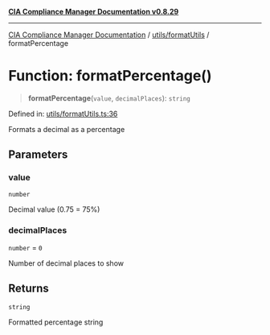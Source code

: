 [**CIA Compliance Manager Documentation v0.8.29**](../../../README.md)

***

[CIA Compliance Manager Documentation](../../../modules.md) / [utils/formatUtils](../README.md) / formatPercentage

# Function: formatPercentage()

> **formatPercentage**(`value`, `decimalPlaces`): `string`

Defined in: [utils/formatUtils.ts:36](https://github.com/Hack23/cia-compliance-manager/blob/5836b4c74e2010cd05eca63c0016fd711c628ec9/src/utils/formatUtils.ts#L36)

Formats a decimal as a percentage

## Parameters

### value

`number`

Decimal value (0.75 = 75%)

### decimalPlaces

`number` = `0`

Number of decimal places to show

## Returns

`string`

Formatted percentage string
